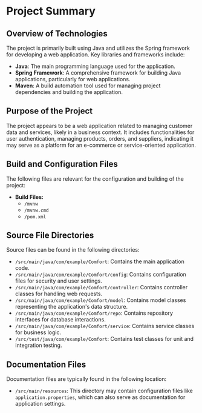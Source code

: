 # Project Summary

## Overview of Technologies
The project is primarily built using Java and utilizes the Spring framework for developing a web application. Key libraries and frameworks include:

- **Java**: The main programming language used for the application.
- **Spring Framework**: A comprehensive framework for building Java applications, particularly for web applications.
- **Maven**: A build automation tool used for managing project dependencies and building the application.

## Purpose of the Project
The project appears to be a web application related to managing customer data and services, likely in a business context. It includes functionalities for user authentication, managing products, orders, and suppliers, indicating it may serve as a platform for an e-commerce or service-oriented application.

## Build and Configuration Files
The following files are relevant for the configuration and building of the project:

- **Build Files:**
  - `/mvnw`
  - `/mvnw.cmd`
  - `/pom.xml`

## Source File Directories
Source files can be found in the following directories:

- `/src/main/java/com/example/Comfort`: Contains the main application code.
- `/src/main/java/com/example/Comfort/config`: Contains configuration files for security and user settings.
- `/src/main/java/com/example/Comfort/controller`: Contains controller classes for handling web requests.
- `/src/main/java/com/example/Comfort/model`: Contains model classes representing the application's data structure.
- `/src/main/java/com/example/Comfort/repo`: Contains repository interfaces for database interactions.
- `/src/main/java/com/example/Comfort/service`: Contains service classes for business logic.
- `/src/test/java/com/example/Comfort`: Contains test classes for unit and integration testing.

## Documentation Files
Documentation files are typically found in the following location:

- `/src/main/resources`: This directory may contain configuration files like `application.properties`, which can also serve as documentation for application settings.